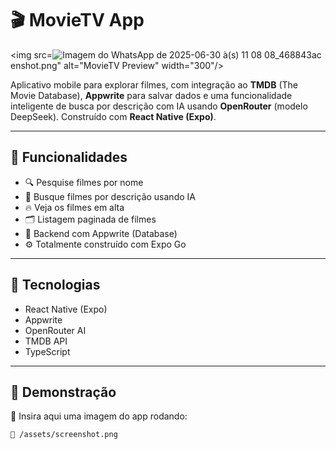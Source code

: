 # 🎬 MovieTV App


<img src=![Imagem do WhatsApp de 2025-06-30 à(s) 11 08 08_468843ac](https://github.com/user-attachments/assets/94d6f62d-6464-46cb-a2cc-e5ac85dc1e04)
enshot.png" alt="MovieTV Preview" width="300"/>

Aplicativo mobile para explorar filmes, com integração ao **TMDB** (The Movie Database), **Appwrite** para salvar dados e uma funcionalidade inteligente de busca por descrição com IA usando **OpenRouter** (modelo DeepSeek). Construído com **React Native (Expo)**.

---

## 🚀 Funcionalidades

- 🔍 Pesquise filmes por nome
- 🤖 Busque filmes por descrição usando IA
- 🔥 Veja os filmes em alta
- 🗂️ Listagem paginada de filmes
- 💾 Backend com Appwrite (Database)
- ⚙️ Totalmente construído com Expo Go

---

## 🧪 Tecnologias

- React Native (Expo)
- Appwrite
- OpenRouter AI
- TMDB API
- TypeScript

---

## 📸 Demonstração

📍 Insira aqui uma imagem do app rodando:

```bash
📁 /assets/screenshot.png
